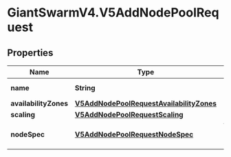 # GiantSwarmV4.V5AddNodePoolRequest

## Properties
Name | Type | Description | Notes
------------ | ------------- | ------------- | -------------
**name** | **String** | Node pool name  | [optional] 
**availabilityZones** | [**V5AddNodePoolRequestAvailabilityZones**](V5AddNodePoolRequestAvailabilityZones.md) |  | [optional] 
**scaling** | [**V5AddNodePoolRequestScaling**](V5AddNodePoolRequestScaling.md) |  | [optional] 
**nodeSpec** | [**V5AddNodePoolRequestNodeSpec**](V5AddNodePoolRequestNodeSpec.md) | Worker node specification | [optional] 



